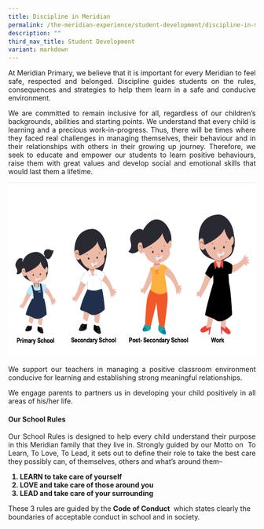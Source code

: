 ```yaml
---
title: Discipline in Meridian
permalink: /the-meridian-experience/student-development/discipline-in-meridian/
description: ""
third_nav_title: Student Development
variant: markdown
---
```

<p align="justify">At Meridian Primary, we believe that it is important for every Meridian to feel safe, respected and belonged. Discipline guides students on the rules, consequences and strategies to help them learn in a safe and conducive environment.</p>

<p align="justify">We are committed to remain inclusive for all, regardless of our children’s backgrounds, abilities and starting points. We understand that every child is learning and a precious work-in-progress. Thus, there will be times where they faced real challenges in managing themselves, their behaviour and in their relationships with others in their growing up journey.&nbsp;Therefore, we seek to educate and empower our students to learn positive behaviours, raise them with great values and develop social and emotional skills that would last them a lifetime.</p>


<img src="/images/CCE/Discipline%20in%20Meridian/Discipline%20in%20Meridian%201.png" style="width:550px;height:355px;float:center">

<p align="justify">We support our teachers in managing a positive classroom environment conducive for learning and establishing strong meaningful relationships.</p>

<p align="justify">We engage parents to partners us in developing your child positively in all areas of his/her life.</p>
	
#### Our School Rules

<p align="justify">Our School Rules is designed to help every child understand their purpose in this Meridian family that they live in. Strongly guided by our Motto on&nbsp; To Learn, To Love, To Lead, it sets out to define their role to&nbsp;take the best care they possibly can, of themselves, others and what’s around them–</p>

<ol style="font-size: 14px"><b>
  <li>LEARN to take care of yourself</li>
  <li>LOVE and take care of those around you</li>
  <li>LEAD and take care of your surrounding</li>
</b></ol>

<p>These 3 rules are guided by the&nbsp;<b>Code of Conduct</b>&nbsp; which states clearly the boundaries of acceptable conduct in school and in society.</p>